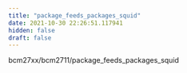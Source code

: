 ```yaml
---
title: "package_feeds_packages_squid"
date: 2021-10-30 22:26:51.117941
hidden: false
draft: false
---
```


bcm27xx/bcm2711/package_feeds_packages_squid

